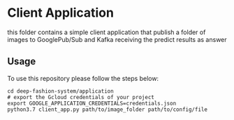 # Client Application

this folder contains a simple client application that publish a folder of images to GooglePub/Sub and Kafka receiving the predict results as answer

## Usage

To use this repository please follow the steps below:

```
cd deep-fashion-system/application
# export the Gcloud credentials of your project
export GOOGLE_APPLICATION_CREDENTIALS=credentials.json 
python3.7 client_app.py path/to/image_folder path/to/config/file
```